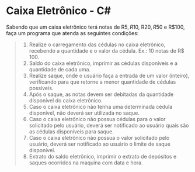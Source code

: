 # Caixa Eletrônico - C#

Sabendo que um caixa eletrônico terá notas de R$5, R$10, R$20, R$50 e R$100, faça um programa que atenda as seguintes condições:  

> 1. Realize o carregamento das cédulas no caixa eletrônico, recebendo a quantidade e o valor da cédula. Ex.: 10 notas de R$ 100.  
> 2. Saldo do caixa eletrônico, imprimir as cédulas disponíveis e a quantidade de cada uma.  
> 3. Realize saque, onde o usuário faça a entrada de um valor (inteiro), verificando para que retorne a menor quantidade de cédulas possíveis.  
> 4. Após o saque, as notas devem ser debitadas da quantidade disponível do caixa eletrônico.  
> 5. Caso o caixa eletrônico não tenha uma determinada cédula disponível, não deverá ser utilizada no saque.  
> 6. Caso o caixa eletrônico não possua cédulas para o valor solicitado pelo usuário, deverá ser notificado ao usuário quais são as cédulas disponíveis para saque.  
> 7. Caso o caixa eletrônico não possua o valor solicitado pelo usuário, deverá ser notificado ao usuário o limite de saque disponível.  
> 8. Extrato do saldo eletrônico, imprimir o extrato de depósitos e saques ocorridos na maquina com data e hora.
